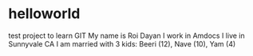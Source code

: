 # helloworld
test project to learn GIT
My name is Roi Dayan
I work in Amdocs
I live in Sunnyvale CA
I am married with 3 kids: Beeri (12), Nave (10), Yam (4)
